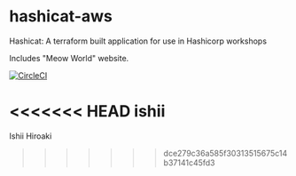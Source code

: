 # hashicat-aws
Hashicat: A terraform built application for use in Hashicorp workshops

Includes "Meow World" website.

[![CircleCI](https://circleci.com/gh/hashicorp/hashicat-aws.svg?style=svg)](https://circleci.com/gh/hashicorp/hashicat-aws)

<<<<<<< HEAD
ishii
=======
Ishii Hiroaki
>>>>>>> dce279c36a585f30313515675c14b37141c45fd3
